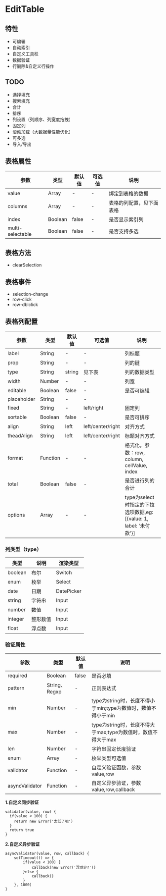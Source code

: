 # EditTable

## 特性

- 可编辑
- 自动索引
- 自定义工具栏
- 数据验证
- 行删除&自定义行操作

## TODO
- 选择填充
- 搜索填充
- 合计
- 排序
- 列设置（列顺序、列宽度拖拽）
- 固定列
- 滚动加载（大数据量性能优化）
- 可多选
- 导入/导出

## 表格属性

|参数|类型|默认值|可选值|说明|
|---|---|---|---|---|
|value|Array|-|-|绑定到表格的数据|
|columns|Array|-|-|表格的列配置，见下面表格|
|index|Boolean|false|-|是否显示索引列|
|multi-selectable|Boolean|false|-|是否支持多选|

## 表格方法

- clearSelection

## 表格事件
- selection-change
- row-click
- row-dblclick

## 表格列配置

|参数|类型|默认值|可选值|说明|
|---|---|---|---|---|
|label|String|-|-|列标题|
|prop|String|-|-|列的键|
|type|String|string|见下表|列的数据类型|
|width|Number|-|-|列宽|
|editable|Boolean|false|-|是否可编辑|
|placeholder|String|-|-||
|fixed|String|-|left/right|固定列|
|sortable|Boolean|false|-|是否可排序|
|align|String|left|left/center/right|对齐方式|
|theadAlign|String|left|left/center/right|标题对齐方式|
|format|Function|-|-|格式化，参数：row, column, cellValue, index|
|total|Boolean|false|-|是否进行列的合计|
|options|Array|-|-|type为select时指定的下拉选项数据,eg:[{value: 1, label: '未付款'}]|

### 列类型（type）

|类型|说明|渲染类型|
|---|---|---|
|boolean|布尔|Switch|
|enum|枚举|Select|
|date|日期|DatePicker|
|string|字符串|Input|
|number|数值|Input|
|integer|整形数值|Input|
|float|浮点数|Input|


### 验证属性

|参数|类型|默认值|说明|
|---|---|---|---|
|required|Boolean|false|是否必填|
|pattern|String、Regxp|-|正则表达式|
|min|Number|-|type为string时，长度不得小于min;type为数值时，数值不得小于min|
|max|Number|-|type为string时，长度不得大于max;type为数值时，数值不得大于max|
|len|Number|-|字符串固定长度验证|
|enum|Array|-|枚举类型可选值|
|validator|Function|-|自定义验证函数，参数value,row|
|asyncValidator|Function|-|自定义异步验证，参数value,row,callback|

**1.自定义同步验证**
```
validator(value, row) {
  if(value < 100) {
    return new Error('太低了吧')
  }
  return true
}
```

**2.自定义异步验证**
```
asyncValidator(value, row, callback) {
    setTimeout(() => {
        if(value < 100) {
            callback(new Error('涅球少?'))
        }else {
            callback()
        }
    }, 1000)
}
```